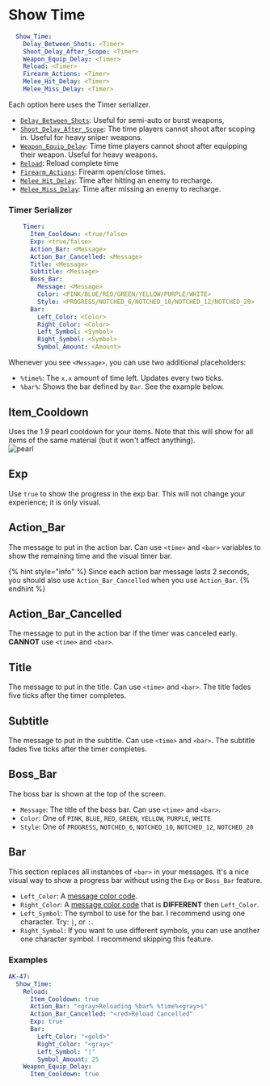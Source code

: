 # Show Time

```yaml
  Show_Time:
    Delay_Between_Shots: <Timer>
    Shoot_Delay_After_Scope: <Timer>
    Weapon_Equip_Delay: <Timer>
    Reload: <Timer>
    Firearm_Actions: <Timer>
    Melee_Hit_Delay: <Timer>
    Melee_Miss_Delay: <Timer>
```

Each option here uses the Timer serializer.

* [`Delay_Between_Shots`](https://github.com/WeaponMechanics/MechanicsMain/wiki/Shooting#delay\_between\_shots-integer): Useful for semi-auto or burst weapons,
* [`Shoot_Delay_After_Scope`](https://github.com/WeaponMechanics/MechanicsMain/wiki/Scoping#shoot\_delay\_after\_scope-integer): The time players cannot shoot after scoping in. Useful for heavy sniper weapons.
* [`Weapon_Equip_Delay`](https://github.com/WeaponMechanics/MechanicsMain/wiki/Information#weapon\_equip\_delay-integer): Time time players cannot shoot after equipping their weapon. Useful for heavy weapons.
* [`Reload`](https://github.com/WeaponMechanics/MechanicsMain/wiki/Reloading#reload\_duration-integer): Reload complete time
* [`Firearm_Actions`](https://github.com/WeaponMechanics/MechanicsMain/wiki/Firearms#open): Firearm open/close times.
* [`Melee_Hit_Delay`](https://github.com/WeaponMechanics/MechanicsMain/wiki/Melee#melee\_hit\_delay-integer): Time after hitting an enemy to recharge.
* [`Melee_Miss_Delay`](https://github.com/WeaponMechanics/MechanicsMain/wiki/Melee#melee\_miss): Time after missing an enemy to recharge.

### Timer Serializer

```yaml
    Timer:
      Item_Cooldown: <true/false>
      Exp: <true/false>
      Action_Bar: <Message>
      Action_Bar_Cancelled: <Message>
      Title: <Message>
      Subtitle: <Message>
      Boss_Bar:
        Message: <Message>
        Color: <PINK/BLUE/RED/GREEN/YELLOW/PURPLE/WHITE>
        Style: <PROGRESS/NOTCHED_6/NOTCHED_10/NOTCHED_12/NOTCHED_20>
      Bar:
        Left_Color: <Color>
        Right_Color: <Color>
        Left_Symbol: <Symbol>
        Right_Symbol: <Symbol>
        Symbol_Amount: <Amount>
```

Whenever you see `<Message>`, you can use two additional placeholders:

* `%time%`: The `x.x` amount of time left. Updates every two ticks.
* `%bar%`: Shows the bar defined by `Bar`. See the example below.

## Item\_Cooldown

Uses the 1.9 pearl cooldown for your items. Note that this will show for all items of the same material (but it won't affect anything).\
![pearl](https://user-images.githubusercontent.com/43940682/182694676-26306d42-7015-4b96-83fc-04dc46c11668.png)

## Exp

Use `true` to show the progress in the exp bar. This will not change your experience; it is only visual.

## Action\_Bar

The message to put in the action bar. Can use `<time>` and `<bar>` variables to show the remaining time and the visual timer bar.&#x20;

{% hint style="info" %}
Since each action bar message lasts 2 seconds, you should also use `Action_Bar_Cancelled` when you use `Action_Bar`.&#x20;
{% endhint %}

## Action\_Bar\_Cancelled

The message to put in the action bar if the timer was canceled early. **CANNOT** use `<time>` and `<bar>`.

## Title

The message to put in the title. Can use `<time>` and `<bar>`. The title fades five ticks after the timer completes.

## Subtitle

The message to put in the subtitle. Can use `<time>` and `<bar>`. The subtitle fades five ticks after the timer completes.

## Boss\_Bar

The boss bar is shown at the top of the screen.

* `Message`: The title of the boss bar. Can use `<time>` and `<bar>`.
* `Color`: One of `PINK`, `BLUE`, `RED`, `GREEN`, `YELLOW`, `PURPLE`, `WHITE`
* `Style`: One of `PROGRESS`, `NOTCHED_6`, `NOTCHED_10`, `NOTCHED_12`, `NOTCHED_20`

## Bar

This section replaces all instances of `<bar>` in your messages. It's a nice visual way to show a progress bar without using the `Exp` or `Boss_Bar` feature.

* `Left_Color`: A [message color code](https://github.com/WeaponMechanics/MechanicsMain/wiki/General#message-color-codes).
* `Right_Color`: A [message color code](https://github.com/WeaponMechanics/MechanicsMain/wiki/General#message-color-codes) that is **DIFFERENT** then `Left_Color`.
* `Left_Symbol`: The symbol to use for the bar. I recommend using one character. Try: `|`, or `:`.
* `Right_Symbol`: If you want to use different symbols, you can use another one character symbol. I recommend skipping this feature.

### Examples

```yaml
AK-47:
  Show_Time:
    Reload:
      Item_Cooldown: true
      Action_Bar: "<gray>Reloading %bar% %time%<gray>s"
      Action_Bar_Cancelled: "<red>Reload Cancelled"
      Exp: true
      Bar:
        Left_Color: "<gold>"
        Right_Color: "<gray>"
        Left_Symbol: "|"
        Symbol_Amount: 25
    Weapon_Equip_Delay:
      Item_Cooldown: true
```
